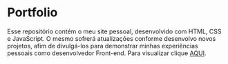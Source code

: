 # Portfolio
Esse repositório contém o meu site pessoal, desenvolvido com HTML, CSS e JavaScript. O mesmo sofrerá atualizações conforme desenvolvo novos projetos, afim de divulgá-los para demonstrar minhas experiências pessoais como desenvolvedor Front-end.
Para visualizar clique [AQUI](https://gui-leandro.github.io/portfolio/).
